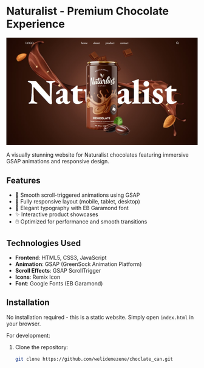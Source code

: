 # Naturalist - Premium Chocolate Experience

![Website Preview](./aa.jpg) <!-- Use relative path to go one folder up -->

A visually stunning website for Naturalist chocolates featuring immersive GSAP animations and responsive design.

## Features

- 🍫 Smooth scroll-triggered animations using GSAP
- 📱 Fully responsive layout (mobile, tablet, desktop)
- 🎨 Elegant typography with EB Garamond font
- ✨ Interactive product showcases
- 🖱️ Optimized for performance and smooth transitions

## Technologies Used

- **Frontend**: HTML5, CSS3, JavaScript
- **Animation**: GSAP (GreenSock Animation Platform)
- **Scroll Effects**: GSAP ScrollTrigger
- **Icons**: Remix Icon
- **Font**: Google Fonts (EB Garamond)

## Installation

No installation required - this is a static website. Simply open `index.html` in your browser.

For development:

1. Clone the repository:
   ```bash
   git clone https://github.com/welidemezene/choclate_can.git
